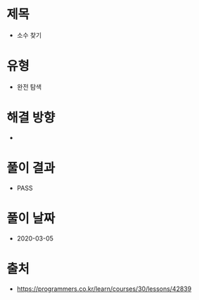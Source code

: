 # 제목
* 소수 찾기

# 유형
* 완전 탐색

# 해결 방향
* 

# 풀이 결과
* PASS

# 풀이 날짜
* 2020-03-05

# 출처
* https://programmers.co.kr/learn/courses/30/lessons/42839